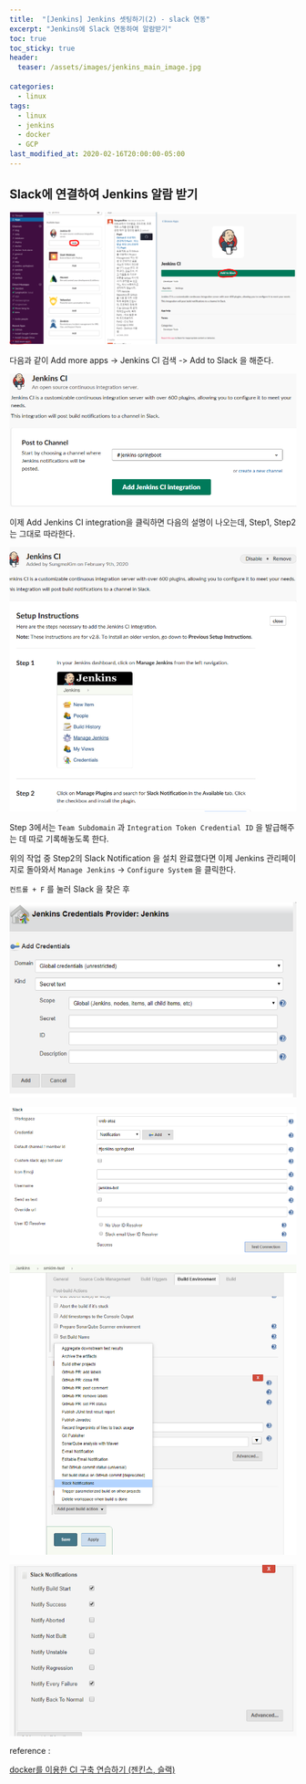 ```yaml
---
title:  "[Jenkins] Jenkins 셋팅하기(2) - slack 연동"
excerpt: "Jenkins에 Slack 연동하여 알람받기"
toc: true
toc_sticky: true
header:
  teaser: /assets/images/jenkins_main_image.jpg

categories:
  - linux
tags:
  - linux
  - jenkins
  - docker
  - GCP
last_modified_at: 2020-02-16T20:00:00-05:00
---
```



## Slack에 연결하여 Jenkins 알람 받기

![image-20200209235731793](../../assets/images/image-20200209235731793.png)

다음과 같이 Add more apps -> Jenkins CI 검색 -> Add to Slack 을 해준다.

![image-20200209235858100](../../assets/images/image-20200209235858100.png)

이제 Add Jenkins CI integration을 클릭하면 다음의 설명이 나오는데, Step1, Step2 는 그대로 따라한다.

![image-20200210000633148](../../assets/images/image-20200210000633148.png)

Step 3에서는 `Team Subdomain` 과 `Integration Token Credential ID` 을 발급해주는 데 따로 기록해놓도록 한다.

위의 작업 중 Step2의 Slack Notification 을 설치 완료했다면 이제 Jenkins 관리페이지로 돌아와서 `Manage Jenkins` -> `Configure System` 을 클릭한다.

`컨트롤 + F` 를 눌러 Slack 을 찾은 후 

![image-20200210002947949](../../assets/images/image-20200210002947949.png)

![image-20200210003257909](../../assets/images/image-20200210003257909.png)

![image-20200210003407921](../../assets/images/image-20200210003407921.png)



![image-20200210003451689](../../assets/images/image-20200210003451689.png)



reference : 

[docker를 이용한 CI 구축 연습하기 (젠킨스, 슬랙)](https://jojoldu.tistory.com/139)